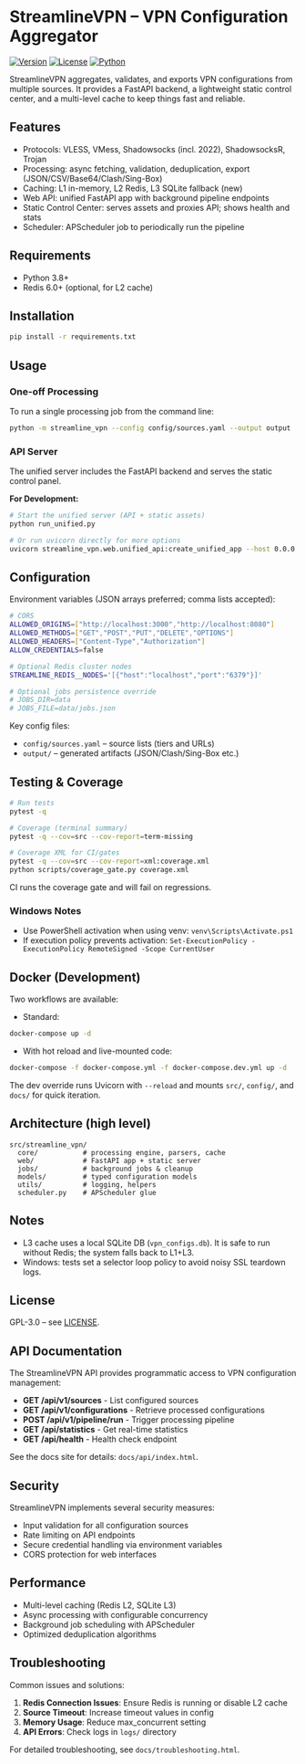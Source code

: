 # StreamlineVPN – VPN Configuration Aggregator

[![Version](https://img.shields.io/badge/version-2.0.0-blue.svg)](./src/streamline_vpn/__init__.py)
[![License](https://img.shields.io/badge/License-GPLv3-blue.svg)](./LICENSE)
[![Python](https://img.shields.io/badge/python-3.8+-blue.svg)](https://python.org)

StreamlineVPN aggregates, validates, and exports VPN configurations from multiple sources. It provides a FastAPI backend, a lightweight static control center, and a multi-level cache to keep things fast and reliable.

## Features

- Protocols: VLESS, VMess, Shadowsocks (incl. 2022), ShadowsocksR, Trojan
- Processing: async fetching, validation, deduplication, export (JSON/CSV/Base64/Clash/Sing-Box)
- Caching: L1 in-memory, L2 Redis, L3 SQLite fallback (new)
- Web API: unified FastAPI app with background pipeline endpoints
- Static Control Center: serves assets and proxies API; shows health and stats
- Scheduler: APScheduler job to periodically run the pipeline

## Requirements

- Python 3.8+
- Redis 6.0+ (optional, for L2 cache)

## Installation

```bash
pip install -r requirements.txt
```

## Usage

### One-off Processing

To run a single processing job from the command line:
```bash
python -m streamline_vpn --config config/sources.yaml --output output
```

### API Server

The unified server includes the FastAPI backend and serves the static control panel.

**For Development:**
```bash
# Start the unified server (API + static assets)
python run_unified.py

# Or run uvicorn directly for more options
uvicorn streamline_vpn.web.unified_api:create_unified_app --host 0.0.0.0 --port 8080 --reload
```

## Configuration

Environment variables (JSON arrays preferred; comma lists accepted):

```bash
# CORS
ALLOWED_ORIGINS=["http://localhost:3000","http://localhost:8080"]
ALLOWED_METHODS=["GET","POST","PUT","DELETE","OPTIONS"]
ALLOWED_HEADERS=["Content-Type","Authorization"]
ALLOW_CREDENTIALS=false

# Optional Redis cluster nodes
STREAMLINE_REDIS__NODES='[{"host":"localhost","port":"6379"}]'

# Optional jobs persistence override
# JOBS_DIR=data
# JOBS_FILE=data/jobs.json
```

Key config files:

- `config/sources.yaml` – source lists (tiers and URLs)
- `output/` – generated artifacts (JSON/Clash/Sing-Box etc.)

## Testing & Coverage

```bash
# Run tests
pytest -q

# Coverage (terminal summary)
pytest -q --cov=src --cov-report=term-missing

# Coverage XML for CI/gates
pytest -q --cov=src --cov-report=xml:coverage.xml
python scripts/coverage_gate.py coverage.xml
```

CI runs the coverage gate and will fail on regressions.

### Windows Notes

- Use PowerShell activation when using venv: `venv\Scripts\Activate.ps1`
- If execution policy prevents activation: `Set-ExecutionPolicy -ExecutionPolicy RemoteSigned -Scope CurrentUser`

## Docker (Development)

Two workflows are available:

- Standard:

```bash
docker-compose up -d
```

- With hot reload and live-mounted code:

```bash
docker-compose -f docker-compose.yml -f docker-compose.dev.yml up -d
```

The dev override runs Uvicorn with `--reload` and mounts `src/`, `config/`, and `docs/` for quick iteration.

## Architecture (high level)

```
src/streamline_vpn/
  core/           # processing engine, parsers, cache
  web/            # FastAPI app + static server
  jobs/           # background jobs & cleanup
  models/         # typed configuration models
  utils/          # logging, helpers
  scheduler.py    # APScheduler glue
```

## Notes

- L3 cache uses a local SQLite DB (`vpn_configs.db`). It is safe to run without Redis; the system falls back to L1+L3.
- Windows: tests set a selector loop policy to avoid noisy SSL teardown logs.

## License

GPL-3.0 – see [LICENSE](./LICENSE).

## API Documentation

The StreamlineVPN API provides programmatic access to VPN configuration management:

- **GET /api/v1/sources** - List configured sources
- **GET /api/v1/configurations** - Retrieve processed configurations
- **POST /api/v1/pipeline/run** - Trigger processing pipeline
- **GET /api/statistics** - Get real-time statistics
- **GET /api/health** - Health check endpoint

See the docs site for details: `docs/api/index.html`.

## Security

StreamlineVPN implements several security measures:

- Input validation for all configuration sources
- Rate limiting on API endpoints
- Secure credential handling via environment variables
- CORS protection for web interfaces

## Performance

- Multi-level caching (Redis L2, SQLite L3)
- Async processing with configurable concurrency
- Background job scheduling with APScheduler
- Optimized deduplication algorithms

## Troubleshooting

Common issues and solutions:

1. **Redis Connection Issues**: Ensure Redis is running or disable L2 cache
2. **Source Timeout**: Increase timeout values in config
3. **Memory Usage**: Reduce max_concurrent setting
4. **API Errors**: Check logs in `logs/` directory

For detailed troubleshooting, see `docs/troubleshooting.html`.
